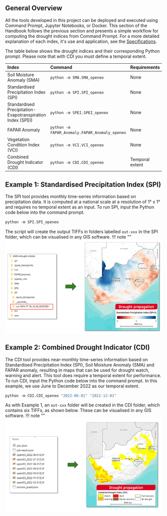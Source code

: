 ## General Overview
All the tools developed in this project can be deployed and executed using Command Prompt, Jupyter Notebooks, or Docker. This section of the Handbook follows the previous section and presents a simple workflow for computing the drought indices from Command Prompt. For a more detailed explanation of each index, it's use and application, see the [Specifications](theoretical_basis.md). 

The table below shows the drought indices and their corresponding Python prompt.  Please note that with CDI you must define a temporal extent.

| Index         | Command                                    | Requirements    | 
| :------------ | :---------------------------------------------- | :---------------|
| Soil Moisture Anomaly (SMA)           | `python -m SMA.SMA_openeo`                      | None            |
| Standardised Precipitation Index (SPI)          | `python -m SPI.SPI_openeo`                      | None            |
| Standardised Precipitation-Evapotranspiration Index (SPEI)         | `python -m SPEI.SPEI_openeo`                    | None            |
| FAPAR Anomaly | `python -m FAPAR_Anomaly.FAPAR_Anomaly_openeo`  | None            |
| Vegetation Condition Index (VCI)         | `python -m VCI.VCI_openeo`                      | None            |
| Combined Drought Indicator (CDI)         | `python -m CDI.CDI_openeo`                      | Temporal extent |

## Example 1: Standardised Precipitation Index (SPI)
The SPI tool provides monthly time-series information based on precipitation data. It is computed at a national scale at a resolution of 1° x 1° and requires no temporal extent as an input. To run SPI, input the Python code below into the command prompt.
``` py
python -m SPI.SPI_openeo
```
The script will create the output TIFFs in folders labelled `out-xxx` in the SPI folder, which can be visualised in any GIS software.
!!! note ""
    ![alt text](<assets/SPI_ Results_Map.PNG>)

## Example 2: Combined Drought Indicator (CDI)
The CDI tool provides near-monthly time-series information based on Standardised Precipitation Index (SPI), Soil Moisture Anomaly (SMA) and FAPAR anomaly, resulting in maps that can be used for drought watch, warning and alert. This tool does require a temporal extent for performance. To run CDI, input the Python code below into the command prompt. In this example, we use June to December 2022 as our temporal extent.
``` py
python -m CDI.CDI_openeo "2022-06-01" "2022-12-01"
```
As with Example 1, an `out-xxx` folder will be created in the CDI folder, which contains six TIFFs, as shown below. These can be visualised in any GIS software.
!!! note ""
    ![alt text](assets/CDI_Outputs.PNG)   

